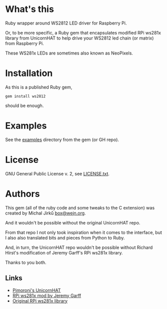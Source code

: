 # What's this
Ruby wrapper around WS2812 LED driver for Raspberry Pi.

Or, to be more specific, a Ruby gem that encapsulates modified RPi ws281x
library from UnicornHAT to help drive your WS2812 led chain (or matrix)
from Raspberry Pi.

These WS281x LEDs are sometimes also known as NeoPixels.

# Installation
As this is a published Ruby gem,
```
gem install ws2812
```
should be enough.

# Examples
See the [examples](https://github.com/wejn/ws2812/tree/master/examples)
directory from the gem (or GH repo).

# License
GNU General Public License v. 2, see [LICENSE.txt](LICENSE.txt).

# Authors
This gem (all of the ruby code and some tweaks to the C extension) was
created by Michal Jirků <box@wejn.org>.

And it wouldn't be possible without the original UnicornHAT repo.

From that repo I not only took inspiration when it comes to the interface,
but I also also translated bits and pieces from Python to Ruby.

And, in turn, the UnicornHAT repo wouldn't be possible without
Richard Hirst's modification of Jeremy Garff's RPi ws281x library.

Thanks to you both.

## Links
* [Pimoroni's UnicornHAT](https://github.com/pimoroni/unicorn-hat)
* [RPi ws281x mod by Jeremy Garff](https://github.com/jgarff/rpi_ws281x)
* [Original RPi ws281x library](https://github.com/richardghirst/rpi_ws281x)
